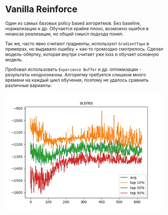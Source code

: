 # Vanilla Reinforce

Один из самых базовых policy based алгоритмов. Без baseline, нормализации и др. Обучается крайне плохо, возможно ошибся в нюансах реализации, но общий смысл подхода понял.

Так же, часто явно считают градиенты, используют `GradientTape` в примерах, но выдавало ошибку + как-то громоздко смотрелось. Сделал модель-обёртку, которая внутри считает уже loss и обучает основную модель.

Пробовал использовать `Experience Buffer` и др. оптимизации - результаты неоднозначны. Алгоритму требуется слишком много времени на каждый цикл обучения, поэтому не удалось сравнить различные варианты.

![](chart-1.jpg)